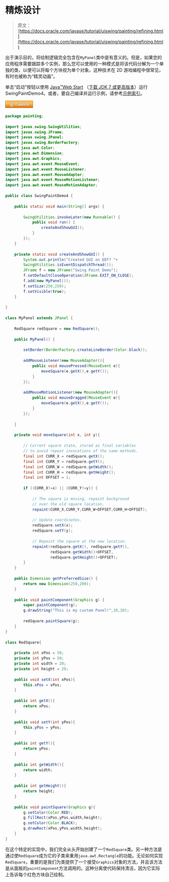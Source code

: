# 精炼设计

> 原文： [https://docs.oracle.com/javase/tutorial/uiswing/painting/refining.html](https://docs.oracle.com/javase/tutorial/uiswing/painting/refining.html)

出于演示目的，将绘制逻辑完全包含在`MyPanel`类中是有意义的。但是，如果您的应用程序需要跟踪多个实例，那么您可以使用的一种模式是将该代码分解为一个单独的类，以便可以将每个方块视为单个对象。这种技术在 2D 游戏编程中很常见，有时也被称为“精灵动画”。

单击“启动”按钮以使用 [Java™Web Start](http://www.oracle.com/technetwork/java/javase/javawebstart/index.html) （[下载 JDK 7 或更高版本](http://www.oracle.com/technetwork/java/javase/downloads/index.html)）运行 SwingPaintDemo4。或者，要自己编译并运行示例，请参考[示例索引](../examples/painting/index.html#SwingPaintDemo4)。

[![Launches the SwingPaintDemo4 example](img/4707a69a17729d71c56b2bdbbb4cc61c.jpg)](https://docs.oracle.com/javase/tutorialJWS/samples/uiswing/SwingPaintDemo4Project/SwingPaintDemo4.jnlp)

```java
package painting;

import javax.swing.SwingUtilities;
import javax.swing.JFrame;
import javax.swing.JPanel;
import javax.swing.BorderFactory;
import java.awt.Color;
import java.awt.Dimension;
import java.awt.Graphics; 
import java.awt.event.MouseEvent;
import java.awt.event.MouseListener;
import java.awt.event.MouseAdapter;
import java.awt.event.MouseMotionListener;
import java.awt.event.MouseMotionAdapter;

public class SwingPaintDemo4 {

    public static void main(String[] args) {

        SwingUtilities.invokeLater(new Runnable() {
            public void run() {
                createAndShowGUI(); 
            }
        });
    }

    private static void createAndShowGUI() {
        System.out.println("Created GUI on EDT? "+
        SwingUtilities.isEventDispatchThread());
        JFrame f = new JFrame("Swing Paint Demo");
        f.setDefaultCloseOperation(JFrame.EXIT_ON_CLOSE); 
        f.add(new MyPanel());
        f.setSize(250,250);
        f.setVisible(true);
    } 

}

class MyPanel extends JPanel {

    RedSquare redSquare = new RedSquare();

    public MyPanel() {

        setBorder(BorderFactory.createLineBorder(Color.black));

        addMouseListener(new MouseAdapter(){
            public void mousePressed(MouseEvent e){
                moveSquare(e.getX(),e.getY());
            }
        });

        addMouseMotionListener(new MouseAdapter(){
            public void mouseDragged(MouseEvent e){
                moveSquare(e.getX(),e.getY());
            }
        });

    }

    private void moveSquare(int x, int y){

        // Current square state, stored as final variables 
        // to avoid repeat invocations of the same methods.
        final int CURR_X = redSquare.getX();
        final int CURR_Y = redSquare.getY();
        final int CURR_W = redSquare.getWidth();
        final int CURR_H = redSquare.getHeight();
        final int OFFSET = 1;

        if ((CURR_X!=x) || (CURR_Y!=y)) {

            // The square is moving, repaint background 
            // over the old square location. 
            repaint(CURR_X,CURR_Y,CURR_W+OFFSET,CURR_H+OFFSET);

            // Update coordinates.
            redSquare.setX(x);
            redSquare.setY(y);

            // Repaint the square at the new location.
            repaint(redSquare.getX(), redSquare.getY(), 
                    redSquare.getWidth()+OFFSET, 
                    redSquare.getHeight()+OFFSET);
        }
    }

    public Dimension getPreferredSize() {
        return new Dimension(250,200);
    }

    public void paintComponent(Graphics g) {
        super.paintComponent(g);       
        g.drawString("This is my custom Panel!",10,20);

        redSquare.paintSquare(g);
    }  
}

class RedSquare{

    private int xPos = 50;
    private int yPos = 50;
    private int width = 20;
    private int height = 20;

    public void setX(int xPos){ 
        this.xPos = xPos;
    }

    public int getX(){
        return xPos;
    }

    public void setY(int yPos){
        this.yPos = yPos;
    }

    public int getY(){
        return yPos;
    }

    public int getWidth(){
        return width;
    } 

    public int getHeight(){
        return height;
    }

    public void paintSquare(Graphics g){
        g.setColor(Color.RED);
        g.fillRect(xPos,yPos,width,height);
        g.setColor(Color.BLACK);
        g.drawRect(xPos,yPos,width,height);  
    }
}

```

在这个特定的实现中，我们完全从头开始创建了一个`RedSquare`类。另一种方法是通过使`RedSquare`成为它的子类来重用`java.awt.Rectangle`的功能。无论如何实现`RedSquare`，重要的是我们为类提供了一个接受`Graphics`对象的方法，并且该方法是从面板的`paintComponent`方法调用的。这种分离使代码保持清洁，因为它实际上告诉每个红色方块自己绘制。